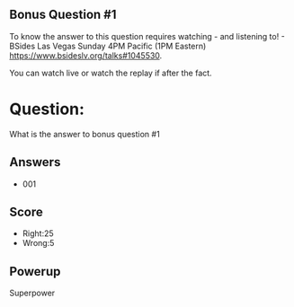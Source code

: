 ## Bonus Question #1

To know the answer to this question requires
watching - and listening to! -
BSides Las Vegas Sunday 4PM Pacific (1PM Eastern)
https://www.bsideslv.org/talks#1045530.

You can watch live or watch the replay
if after the fact.

# Question:
What is the answer to bonus question #1

## Answers
* 001

## Score
- Right:25
- Wrong:5

## Powerup
Superpower
